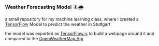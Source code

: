 ### Weather Forecasting Model ☀️🌧️

a small repository for my machine learning class, where I created a [TensorFlow](https://www.tensorflow.org/) Model to predict the weather in Stuttgart

the model was exported as [TensorFlow.js](https://www.tensorflow.org/js) to build a webpage around it and compared to the [OpenWeatherMap Api](https://openweathermap.org/api)
